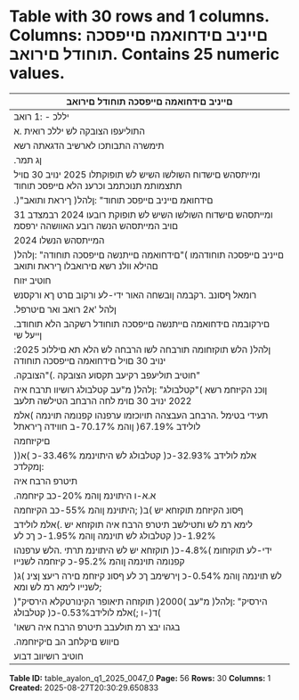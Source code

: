 # Table with 30 rows and 1 columns. Columns: םייניב םידחואמה םייפסכה תוחודל םירואב. Contains 25 numeric values.

| םייניב םידחואמה םייפסכה תוחודל םירואב |
|---|
| יללכ - :1 רואב |
| התוליעפו הצובקה לש יללכ רואית .א |
| תימשרה התבותכו לארשיב הדגאתה רשא | לארשי תבשות הרבח הניה )"הרבחה":ןלהל( מ"עב חוטיבל הרבח ןולייא .1 |
| .ןג תמר | 12 רבליס לליה אבא בוחרב |
| ומייתסהש םישדוח השולשו השיש לש תופוקתלו 2025 ינויב 30 םויל תתצמותמ תנוכתמב וכרענ הלא םייפסכ תוחוד |
| .)"םידחואמ םייניב םייפסכ תוחוד" :ןלהל( ךיראת ותואב |
| ומייתסהש םישדוח השולשו השיש לש תופוקת רובעו 2024 רבמצדב 31 םויב המייתסהש הנשה רובע האוושהה ירפסמ |
| המייתסהש הנשלו 2024 | רבמצדב 31 םויל הרבחה לש םידחואמה םייתנשה םייפסכה תוחודהמ וחקלנ 2024 ינויב 30 םויב |
| םייניב םייפסכה תוחודהמו )"םידחואמה םייתנשה םייפסכה תוחודה" :ןלהל( םהילא וולנ רשא םירואבלו ךיראת ותואב |
| חוטיב יזוח | 17 ימואלניב יפסכ חוויד ןקת םושיי תובקעב תומאתהה טעמל | המאתהב 2024 | ינויב 30 םויל םידחואמה |
| רומאל ףסונב .רקבמה ןובשחה האור ידי-לע ורקוב םרט ךא ורקסנש | םייסנניפ םירישכמ | 9 ימואלניב יפסכ חוויד ןקתו |
| .ןלהל 'א2 רואב ואר םיטרפל | מ"עב חוטיבל הרבח רושיוו תוינמ תשיכר לשב םג ומאתוה םייטנוולרה האוושהה ירפסמ |
| .םירקובמה םידחואמה םייתנשה םייפסכה תוחודל רשקהב הלא תוחודב ןייעל שי |
| :ןלהל( הלש תוקזחומה תורבחה לשו הרבחה לש הלא תא םיללוכ 2025 ינויב 30 םויל םידחואמה םייפסכה תוחודה |
| .חוטיב תוליעפב רקיעב תקסוע הצובקה .)"הצובקה" |
| ןוכנ הקיזחמ רשא )"קטלבולג" :ןלהל( מ"עב קטלבולג רושיוו תרבח איה 2022 ינויב 30 םוימ לחה הרבחב הטילשה תלעב |
| תעידי בטימל .הרבחב העבצהה תויוכזמו ערפנהו קפנומה תוינמה )אלמ לולידב 67.19%( ןוהמ 70.17%-ב חווידה ךיראתל |
| םיקיזחמה | קרב תנע תרבגהו קרב יבצ | םירה ריעצ ןצינ | לשנייו לימא ה"ה תטילשב תירוביצ הרבח איה קטלבולג :הרבחה |
| )אלמ לולידב 32.93%-כ( קטלבולג לש היתוינממ 33.46%-כ )א( :ןמקלדכ | םתטילשב תורבח תועצמאב ןיפיקעבו ןירשימב |
| תיטרפ הרבח איה | הל רסמנש יפכו הרבחה תעידי בטימל רשא | )"לטיגיד וי" :ןלהל( מ"עב לטיגיד .וי ידי-לע תוקזחומ |
| .א.א-ו היתוינמ ןוהמ 20%-כב קיזחמה | םירה ריעצ ןצינ רמ | היתוינמ ןוהמ 25%-כב קיזחמה | לשנייו לימא רמ תולעבב |
| ףסונ הקיזחמ תוקזחא יש )ב( ;היתוינמ ןוהמ 55%-כב הקיזחמה | )"תוקזחא יש" :ןלהל( מ"עב )2010( ץועייו תוקזחא יש |
| לימא רמ לש ותטילשב תיטרפ הרבח איה תוקזחא יש .)אלמ לולידב 1.92%-כ( קטלבולג לש תוינמה ןוהמ 1.95%-כ ךכ לע |
| ידי-לע תוקזחומ )4.8%-כ( תוקזחא יש לש היתוינמ תרתי .הלש ערפנהו קפנומה תוינמה ןוהמ 95.2%-כ קיזחמה לשנייו |
| לש תוינמה ןוהמ 0.54%-כ ןירשימב ךכ לע ףסונ קיזחמ םירה ריעצ ןצינ )ג( ;לשנייו לימא רמ לש ומא | לשנייו הבול ר"ד |
| )"הירסיק" :ןלהל( מ"עב )2000( תוקזחה תיאופר הקינורטקלא הירסיק )ד(-ו ;)אלמ לולידב0.53%-כ( קטלבולג |
| 'בגהו יבצ רמ תולעבב תיטרפ הרבח איה רשאו | )אלמ לולידב 31.53%-כ( קטלבולג לש תוינמה ןוהמ 32.04%-כ הקיזחמה |
| .םיווש םיקלחב הב םיקיזחמה | קרב תנע |
| חוטיב רושיווב דבוע | לשנייו לימא רמ לש ויחא | לשנייו לאינד רמב האור קטלבולג | הרבחה תעידי בטימל יכ | ןייוצי דוע |

**Table ID:** table_ayalon_q1_2025_0047_0
**Page:** 56
**Rows:** 30
**Columns:** 1
**Created:** 2025-08-27T20:30:29.650833
